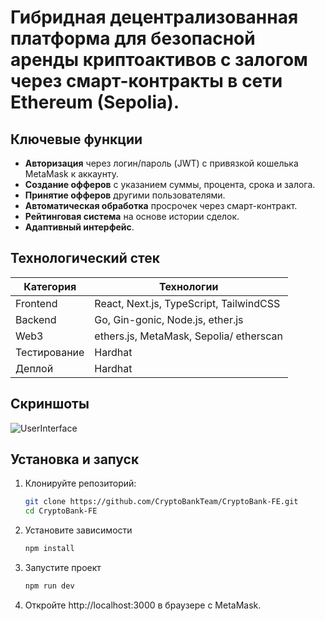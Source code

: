 # Гибридная децентрализованная платформа для безопасной аренды криптоактивов с залогом через смарт-контракты в сети Ethereum (Sepolia).

##  Ключевые функции
-  **Авторизация** через логин/пароль (JWT) с привязкой кошелька MetaMask к аккаунту.
-  **Создание офферов** с указанием суммы, процента, срока и залога.
-  **Принятие офферов** другими пользователями.
-  **Автоматическая обработка** просрочек через смарт-контракт.
-  **Рейтинговая система** на основе истории сделок.
-  **Адаптивный интерфейс**.

##  Технологический стек
| Категория       | Технологии                                                                 |
|-----------------|----------------------------------------------------------------------------|
| Frontend        | React, Next.js, TypeScript, TailwindCSS                                    |
| Backend         | Go, Gin-gonic, Node.js, ether.js                                           |
| Web3            | ethers.js, MetaMask, Sepolia/ etherscan                                    |
| Тестирование    | Hardhat                                                                    |
| Деплой          | Hardhat                                                                    |

##  Скриншоты
![UserInterface](https://github.com/CryptoBankTeam/CryptoBank-BE/issues/2)

##  Установка и запуск
1. Клонируйте репозиторий:
   ```bash
   git clone https://github.com/CryptoBankTeam/CryptoBank-FE.git
   cd CryptoBank-FE
2. Установите зависимости
   ```bash
   npm install
3. Запустите проект
   ```bash
   npm run dev
4. Откройте http://localhost:3000 в браузере с MetaMask.
